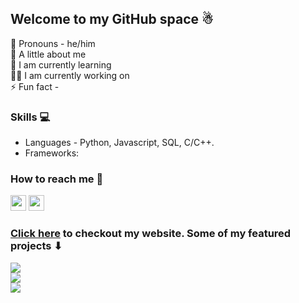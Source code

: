 ## Welcome to my GitHub space ☃
🙂 Pronouns - he/him <br>
🌟 A little about me <br>
🌱 I am currently learning <br>
👨‍💻 I am currently working on <br>
⚡ Fun fact - 

### Skills 💻
- Languages - Python, Javascript, SQL, C/C++. <br>
- Frameworks:

### How to reach me 💬
[<img src="https://img.shields.io/badge/LinkedIn-0077B5?logo=linkedin&logoColor=white" height="25" />](https://www.linkedin.com/in/rahul7218/)
<img src="https://img.shields.io/badge/contactme@rahulp.dev-D14836?logo=gmail&logoColor=white" height="25" /> 

### [Click here](https://rahulp.dev/) to checkout my website. Some of my featured projects ⬇

![](https://github-readme-stats.vercel.app/api?username=rahul-purswani&theme=dark&hide_border=false&include_all_commits=false&count_private=false)<br/>
![](https://github-readme-streak-stats.herokuapp.com/?user=rahul-purswani&theme=dark&hide_border=false)<br/>
![](https://github-readme-stats.vercel.app/api/top-langs/?username=rahul-purswani&theme=dark&hide_border=false&include_all_commits=false&count_private=false&layout=compact)
